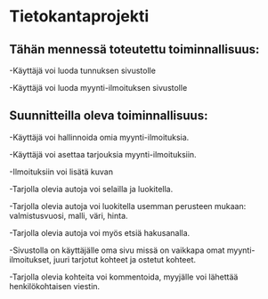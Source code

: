 # Tietokantaprojekti

## Tähän mennessä toteutettu toiminnallisuus:


 -Käyttäjä voi luoda tunnuksen sivustolle
 
 -Käyttäjä voi luoda myynti-ilmoituksen sivustolle

 



## Suunnitteilla oleva toiminnallisuus:


 -Käyttäjä voi hallinnoida omia myynti-ilmoituksia.
 
 -Käyttäjä voi asettaa tarjouksia myynti-ilmoituksiin.
 
 -Ilmoituksiin voi lisätä kuvan
 
 -Tarjolla olevia autoja voi selailla ja luokitella.
 
 -Tarjolla olevia autoja voi luokitella usemman perusteen mukaan: valmistusvuosi, malli, väri, hinta.
 
 -Tarjolla olevia autoja voi myös etsiä hakusanalla.
 
 -Sivustolla on käyttäjälle oma sivu missä on vaikkapa omat myynti-ilmoitukset, juuri tarjotut kohteet ja ostetut kohteet.

 -Tarjolla olevia kohteita voi kommentoida, myyjälle voi lähettää henkilökohtaisen viestin.
 
 
